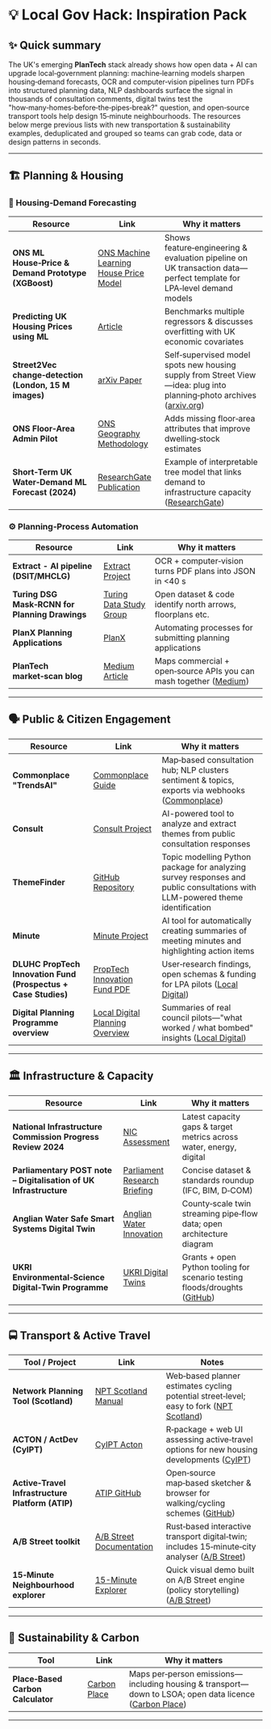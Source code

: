 # 💡 Local Gov Hack: Inspiration Pack

## ✨ Quick summary
The UK's emerging **PlanTech** stack already shows how open data + AI can upgrade local‑government planning: machine‑learning models sharpen housing‑demand forecasts, OCR and computer‑vision pipelines turn PDFs into structured planning data, NLP dashboards surface the signal in thousands of consultation comments, digital twins test the "how‑many‑homes‑before‑the‑pipes‑break?" question, and open‑source transport tools help design 15‑minute neighbourhoods. The resources below merge previous lists with new transportation & sustainability examples, deduplicated and grouped so teams can grab code, data or design patterns in seconds.

---

## 🏗️ Planning & Housing

### 🔮 Housing‑Demand Forecasting
| Resource | Link | Why it matters |
|---|---|---|
| **ONS ML House‑Price & Demand Prototype (XGBoost)** | [ONS Machine Learning House Price Model](https://www.ons.gov.uk/news/statementsandletters/machinelearninghousepricemodel) | Shows feature‑engineering & evaluation pipeline on UK transaction data—perfect template for LPA‑level demand models |
| **Predicting UK Housing Prices using ML** | [Article](https://www.researchgate.net/publication/379621960_Predicting_UK_Housing_Price_using_Machine_Learning_Algorithms/fulltext/661155082034097c54f9dbce/Predicting-UK-Housing-Price-using-Machine-Learning-Algorithms.pdf) | Benchmarks multiple regressors & discusses overfitting with UK economic covariates |
| **Street2Vec change‑detection (London, 15 M images)** | [arXiv Paper](https://arxiv.org/abs/2309.11354) | Self‑supervised model spots new housing supply from Street View—idea: plug into planning‑photo archives ([arxiv.org](https://arxiv.org/abs/2309.11354)) |
| **ONS Floor‑Area Admin Pilot** | [ONS Geography Methodology](https://www.ons.gov.uk/methodology/geography) | Adds missing floor‑area attributes that improve dwelling‑stock estimates |
| **Short‑Term UK Water‑Demand ML Forecast (2024)** | [ResearchGate Publication](https://www.researchgate.net/publication/350559345_Short-Term_Forecasting_of_Household_Water_Demand_in_the_UK_Using_an_Interpretable_Machine_Learning_Approach) | Example of interpretable tree model that links demand to infrastructure capacity ([ResearchGate](https://www.researchgate.net/publication/350559345_Short-Term_Forecasting_of_Household_Water_Demand_in_the_UK_Using_an_Interpretable_Machine_Learning_Approach)) |

### ⚙️ Planning‑Process Automation
| Resource | Link | Why it matters |
|---|---|---|
| **Extract - AI pipeline (DSIT/MHCLG)** | [Extract Project](https://ai.gov.uk/projects/extract/) | OCR + computer‑vision turns PDF plans into JSON in <40 s |
| **Turing DSG Mask‑RCNN for Planning Drawings** | [Turing Data Study Group](https://www.turing.ac.uk/collaborate-turing/data-study-groups/can-we-automate-uks-planning-system-using-ai) | Open dataset & code identify north arrows, floorplans etc. |
| **PlanX Planning Applications** | [PlanX](https://opendigitalplanning.org/planx) | Automating processes for submitting planning applications |
| **PlanTech market‑scan blog** | [Medium Article](https://medium.com/capital-enterprise/plantech-a-new-market-for-digital-planning-products-and-services-885678f9de89) | Maps commercial + open‑source APIs you can mash together ([Medium](https://medium.com/capital-enterprise/plantech-a-new-market-for-digital-planning-products-and-services-885678f9de89)) |

---

## 🗣️ Public & Citizen Engagement
| Resource | Link | Why it matters |
|---|---|---|
| **Commonplace "TrendsAI"** | [Commonplace Guide](https://www.commonplace.is/product-roadmap/commonplace-2.0-guide) | Map‑based consultation hub; NLP clusters sentiment & topics, exports via webhooks ([Commonplace](https://www.commonplace.is/product-roadmap/commonplace-2.0-guide)) |
| **Consult** | [Consult Project](https://ai.gov.uk/projects/consult/) | AI-powered tool to analyze and extract themes from public consultation responses |
| **ThemeFinder** | [GitHub Repository](https://github.com/i-dot-ai/themefinder) | Topic modelling Python package for analyzing survey responses and public consultations with LLM-powered theme identification |
| **Minute** | [Minute Project](https://ai.gov.uk/projects/minute/) | AI tool for automatically creating summaries of meeting minutes and highlighting action items |
| **DLUHC PropTech Innovation Fund (Prospectus + Case Studies)** | [PropTech Innovation Fund PDF](https://media.localdigital.gov.uk/uploads/2023/10/16171343/PropTech-Innovation-Fund-Prospectus-Round-4-.pdf) | User‑research findings, open schemas & funding for LPA pilots ([Local Digital](https://media.localdigital.gov.uk/uploads/2023/10/16171343/PropTech-Innovation-Fund-Prospectus-Round-4-.pdf)) |
| **Digital Planning Programme overview** | [Local Digital Planning Overview](https://www.localdigital.gov.uk/digital-planning/digital-planning-programme-overview/) | Summaries of real council pilots—"what worked / what bombed" insights ([Local Digital](https://www.localdigital.gov.uk/digital-planning/digital-planning-programme-overview/)) |

---

## 🏛️ Infrastructure & Capacity
| Resource | Link | Why it matters |
|---|---|---|
| **National Infrastructure Commission Progress Review 2024** | [NIC Assessment](https://nic.org.uk/studies-reports/national-infrastructure-assessment/) | Latest capacity gaps & target metrics across water, energy, digital |
| **Parliamentary POST note – Digitalisation of UK Infrastructure** | [Parliament Research Briefing](https://post.parliament.uk/research-briefings/post-pn-0686/) | Concise dataset & standards roundup (IFC, BIM, D‑COM) |
| **Anglian Water Safe Smart Systems Digital Twin** | [Anglian Water Innovation](https://www.anglianwater.co.uk/about-us/innovation/) | County‑scale twin streaming pipe‑flow data; open architecture diagram |
| **UKRI Environmental‑Science Digital‑Twin Programme** | [UKRI Digital Twins](https://www.ukri.org/what-we-offer/browse-our-areas-of-investment-and-support/environmental-digital-twins/) | Grants + open Python tooling for scenario testing floods/droughts ([GitHub](https://github.com/ATFutures/who)) |

---

## 🚍 Transport & Active Travel
| Tool / Project | Link | Notes |
|---|---|---|
| **Network Planning Tool (Scotland)** | [NPT Scotland Manual](https://nptscot.github.io/manual/) | Web‑based planner estimates cycling potential street‑level; easy to fork ([NPT Scotland](https://nptscot.github.io/manual/)) |
| **ACTON / ActDev (CyIPT)** | [CyIPT Acton](https://cyipt.github.io/acton/) | R‑package + web UI assessing active‑travel options for new housing developments ([CyIPT](https://cyipt.github.io/acton/)) |
| **Active‑Travel Infrastructure Platform (ATIP)** | [ATIP GitHub](https://github.com/acteng/atip) | Open‑source map‑based sketcher & browser for walking/cycling schemes ([GitHub](https://github.com/acteng/atip)) |
| **A/B Street toolkit** | [A/B Street Documentation](https://a-b-street.github.io/docs/software/ungap_the_map/tech_details.html) | Rust‑based interactive transport digital‑twin; includes 15‑minute‑city analyser ([A/B Street](https://a-b-street.github.io/docs/software/ungap_the_map/tech_details.html)) |
| **15‑Minute Neighbourhood explorer** | [15-Minute Explorer](https://a-b-street.github.io/15m/#1/0/0) | Quick visual demo built on A/B Street engine (policy storytelling) ([A/B Street](https://a-b-street.github.io/docs/software/ungap_the_map/tech_details.html)) |

---

## 🌱 Sustainability & Carbon
| Tool | Link | Why it matters |
|---|---|---|
| **Place‑Based Carbon Calculator** | [Carbon Place](https://www.carbon.place) | Maps per‑person emissions—including housing & transport—down to LSOA; open data licence ([Carbon Place](https://www.carbon.place/legacy/data/)) |

---
